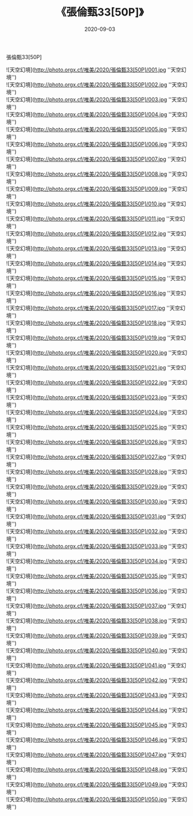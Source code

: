 ﻿---
layout: post
title:  《張倫甄33[50P]》
date:   2020-09-03
img: http://photo.orgx.cf/唯美/2020/張倫甄33[50P]/000.jpg
categories: [美女, 清纯, 唯美]
---

張倫甄33[50P]



![天空幻境](http://photo.orgx.cf/唯美/2020/張倫甄33[50P]/001.jpg ''天空幻境'') <br>
![天空幻境](http://photo.orgx.cf/唯美/2020/張倫甄33[50P]/002.jpg ''天空幻境'') <br>
![天空幻境](http://photo.orgx.cf/唯美/2020/張倫甄33[50P]/003.jpg ''天空幻境'') <br>
![天空幻境](http://photo.orgx.cf/唯美/2020/張倫甄33[50P]/004.jpg ''天空幻境'') <br>
![天空幻境](http://photo.orgx.cf/唯美/2020/張倫甄33[50P]/005.jpg ''天空幻境'') <br>
![天空幻境](http://photo.orgx.cf/唯美/2020/張倫甄33[50P]/006.jpg ''天空幻境'') <br>
![天空幻境](http://photo.orgx.cf/唯美/2020/張倫甄33[50P]/007.jpg ''天空幻境'') <br>
![天空幻境](http://photo.orgx.cf/唯美/2020/張倫甄33[50P]/008.jpg ''天空幻境'') <br>
![天空幻境](http://photo.orgx.cf/唯美/2020/張倫甄33[50P]/009.jpg ''天空幻境'') <br>
![天空幻境](http://photo.orgx.cf/唯美/2020/張倫甄33[50P]/010.jpg ''天空幻境'') <br>
![天空幻境](http://photo.orgx.cf/唯美/2020/張倫甄33[50P]/011.jpg ''天空幻境'') <br>
![天空幻境](http://photo.orgx.cf/唯美/2020/張倫甄33[50P]/012.jpg ''天空幻境'') <br>
![天空幻境](http://photo.orgx.cf/唯美/2020/張倫甄33[50P]/013.jpg ''天空幻境'') <br>
![天空幻境](http://photo.orgx.cf/唯美/2020/張倫甄33[50P]/014.jpg ''天空幻境'') <br>
![天空幻境](http://photo.orgx.cf/唯美/2020/張倫甄33[50P]/015.jpg ''天空幻境'') <br>
![天空幻境](http://photo.orgx.cf/唯美/2020/張倫甄33[50P]/016.jpg ''天空幻境'') <br>
![天空幻境](http://photo.orgx.cf/唯美/2020/張倫甄33[50P]/017.jpg ''天空幻境'') <br>
![天空幻境](http://photo.orgx.cf/唯美/2020/張倫甄33[50P]/018.jpg ''天空幻境'') <br>
![天空幻境](http://photo.orgx.cf/唯美/2020/張倫甄33[50P]/019.jpg ''天空幻境'') <br>
![天空幻境](http://photo.orgx.cf/唯美/2020/張倫甄33[50P]/020.jpg ''天空幻境'') <br>
![天空幻境](http://photo.orgx.cf/唯美/2020/張倫甄33[50P]/021.jpg ''天空幻境'') <br>
![天空幻境](http://photo.orgx.cf/唯美/2020/張倫甄33[50P]/022.jpg ''天空幻境'') <br>
![天空幻境](http://photo.orgx.cf/唯美/2020/張倫甄33[50P]/023.jpg ''天空幻境'') <br>
![天空幻境](http://photo.orgx.cf/唯美/2020/張倫甄33[50P]/024.jpg ''天空幻境'') <br>
![天空幻境](http://photo.orgx.cf/唯美/2020/張倫甄33[50P]/025.jpg ''天空幻境'') <br>
![天空幻境](http://photo.orgx.cf/唯美/2020/張倫甄33[50P]/026.jpg ''天空幻境'') <br>
![天空幻境](http://photo.orgx.cf/唯美/2020/張倫甄33[50P]/027.jpg ''天空幻境'') <br>
![天空幻境](http://photo.orgx.cf/唯美/2020/張倫甄33[50P]/028.jpg ''天空幻境'') <br>
![天空幻境](http://photo.orgx.cf/唯美/2020/張倫甄33[50P]/029.jpg ''天空幻境'') <br>
![天空幻境](http://photo.orgx.cf/唯美/2020/張倫甄33[50P]/030.jpg ''天空幻境'') <br>
![天空幻境](http://photo.orgx.cf/唯美/2020/張倫甄33[50P]/031.jpg ''天空幻境'') <br>
![天空幻境](http://photo.orgx.cf/唯美/2020/張倫甄33[50P]/032.jpg ''天空幻境'') <br>
![天空幻境](http://photo.orgx.cf/唯美/2020/張倫甄33[50P]/033.jpg ''天空幻境'') <br>
![天空幻境](http://photo.orgx.cf/唯美/2020/張倫甄33[50P]/034.jpg ''天空幻境'') <br>
![天空幻境](http://photo.orgx.cf/唯美/2020/張倫甄33[50P]/035.jpg ''天空幻境'') <br>
![天空幻境](http://photo.orgx.cf/唯美/2020/張倫甄33[50P]/036.jpg ''天空幻境'') <br>
![天空幻境](http://photo.orgx.cf/唯美/2020/張倫甄33[50P]/037.jpg ''天空幻境'') <br>
![天空幻境](http://photo.orgx.cf/唯美/2020/張倫甄33[50P]/038.jpg ''天空幻境'') <br>
![天空幻境](http://photo.orgx.cf/唯美/2020/張倫甄33[50P]/039.jpg ''天空幻境'') <br>
![天空幻境](http://photo.orgx.cf/唯美/2020/張倫甄33[50P]/040.jpg ''天空幻境'') <br>
![天空幻境](http://photo.orgx.cf/唯美/2020/張倫甄33[50P]/041.jpg ''天空幻境'') <br>
![天空幻境](http://photo.orgx.cf/唯美/2020/張倫甄33[50P]/042.jpg ''天空幻境'') <br>
![天空幻境](http://photo.orgx.cf/唯美/2020/張倫甄33[50P]/043.jpg ''天空幻境'') <br>
![天空幻境](http://photo.orgx.cf/唯美/2020/張倫甄33[50P]/044.jpg ''天空幻境'') <br>
![天空幻境](http://photo.orgx.cf/唯美/2020/張倫甄33[50P]/045.jpg ''天空幻境'') <br>
![天空幻境](http://photo.orgx.cf/唯美/2020/張倫甄33[50P]/046.jpg ''天空幻境'') <br>
![天空幻境](http://photo.orgx.cf/唯美/2020/張倫甄33[50P]/047.jpg ''天空幻境'') <br>
![天空幻境](http://photo.orgx.cf/唯美/2020/張倫甄33[50P]/048.jpg ''天空幻境'') <br>
![天空幻境](http://photo.orgx.cf/唯美/2020/張倫甄33[50P]/049.jpg ''天空幻境'') <br>
![天空幻境](http://photo.orgx.cf/唯美/2020/張倫甄33[50P]/050.jpg ''天空幻境'') <br>